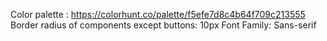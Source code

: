 Color palette : https://colorhunt.co/palette/f5efe7d8c4b64f709c213555
Border radius of components except buttons: 10px
Font Family: Sans-serif